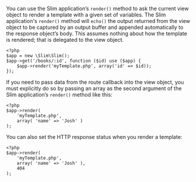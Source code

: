 You can use the Slim application’s `render()` method to ask the current view object to render a template with a
given set of variables. The Slim application's `render()` method will `echo()` the output returned from the view
object to be captured by an output buffer and appended automatically to the response object’s body. This assumes
nothing about how the template is rendered; that is delegated to the view object.

    <?php
    $app = new \Slim\Slim();
    $app->get('/books/:id', function ($id) use ($app) {
        $app->render('myTemplate.php', array('id' => $id));
    });

If you need to pass data from the route callback into the view object, you must explicitly do so by passing an
array as the second argument of the Slim application’s `render()` method like this:

    <?php
    $app->render(
        'myTemplate.php',
        array( 'name' => 'Josh' )
    );

You can also set the HTTP response status when you render a template:

    <?php
    $app->render(
        'myTemplate.php',
        array( 'name' => 'Josh' ),
        404
    );
